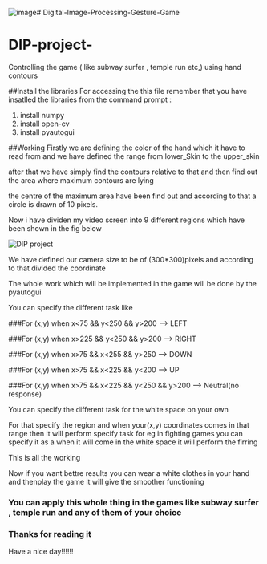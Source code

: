 ![image](https://github.com/Badal-Singh-DB/Digital-Image-Processing-Gesture-Game/assets/166742256/dd51efc3-2caf-43ec-986b-4a21f5bda420)# Digital-Image-Processing-Gesture-Game
# DIP-project-
Controlling the game ( like subway surfer , temple run etc,) using hand contours 

##Install the libraries 
For accessing the this file remember that you have insatlled the libraries from the command prompt :

1. install numpy
2. install open-cv
3. install pyautogui 

##Working
  Firstly we are defining the color of the hand which it have to read from and we have defined the range from lower_Skin to the upper_skin
  
  after that we have simply find the contours relative to that and then find out the area where maximum contours are lying 
  
  the  centre of the maximum area have been find out and according to that a circle is drawn of 10 pixels.
  
  Now i have dividen my video screen into 9 different regions which have been shown in the fig below


![DIP project](https://user-images.githubusercontent.com/93609977/171785445-523f4dfe-8525-42e4-ba67-b8dacb60c58a.png)



We have defined our camera size to be of (300*300)pixels and according to that divided the coordinate 

The whole work which will be implemented in the game will be done by the pyautogui 

You can specify the different task like 

###For (x,y) when x<75  && y<250 && y>200 --> LEFT

###For (x,y) when x>225  && y<250 && y>200 --> RIGHT

###For (x,y) when x>75  && x<255 && y>250 --> DOWN

###For (x,y) when x>75  && x<225 && y<200 --> UP

###For (x,y) when x>75  && x<225 && y<250 && y>200 --> Neutral(no response)
 
 You can specify the different task for the white space on your own 
 
 For that  specify the region and when your(x,y) coordinates comes in that range then it will perform specify task 
 for eg in fighting games you can specify it as a when it will come in the white space it will perform the firring 
 
 
This is all the working 

Now if you want bettre results you can wear a white clothes in your hand and thenplay the game it will give the smoother functioning

### You can apply this whole thing in the games like subway surfer , temple run and any of them of your choice 

### Thanks for reading it 


Have a nice day!!!!!! 
